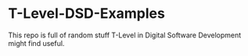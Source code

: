 # T-Level-DSD-Examples
This repo is full of random stuff T-Level in Digital Software Development might find useful. 
